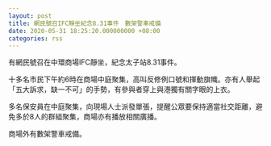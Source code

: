 ```yaml
---
layout: post
title: 網民號召IFC靜坐紀念8.31事件　數架警車戒備
date: 2020-05-31 18:25:20.000000000 +08:00
categories: rss
---
```


有網民號召在中環商場IFC靜坐，紀念太子站8.31事件。

十多名市民下午約6時在商場中庭聚集，高叫反修例口號和揮動旗幟。亦有人舉起「五大訴求，缺一不可」的手勢，有參與者穿上與港獨有關字眼的上衣。

多名保安員在中庭聚集，向現場人士派發單張，提醒公眾要保持適當社交距離，避免多於8人的群組聚集，商場亦有播放相關廣播。

商場外有數架警車戒備。
